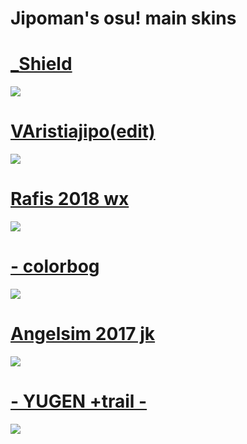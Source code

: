 # Jipoman's osu! main skins

# [_Shield](https://drive.google.com/file/d/14d-h3FmlFcz5suiS-OcYj5kBiu9m8rfF/view)
![](https://i.imgur.com/Uk9ut3G.jpeg)

# [VAristiajipo(edit)](https://drive.google.com/file/d/1gyzj9VSJla3aPPYhuP5aLmotxW6glrIY/view)
![](https://i.imgur.com/RugocGD.jpeg)

# [Rafis 2018 wx](https://drive.google.com/file/d/18q_YwsnU-NqNDMK6AQ6J9j-AW4Zg62SB/view)
![](https://i.imgur.com/h7JzkbJ.png)

# [- colorbog](https://drive.google.com/file/d/1f-o-8fx8eM3Sw56wCu2DsFhDU-xA-cnA/view)
![](https://i.imgur.com/5y2386u.png)

# [Angelsim 2017 jk](https://drive.google.com/file/d/1oWENTK8ienVfbLTTp59YCD4eG42_NwFK/view)
![](https://i.imgur.com/jDUK2q1.png)

# [- YUGEN +trail -](https://drive.google.com/file/d/1_e3etXJuY-4JbeMHtw7KYU6cM6qnRx46/view)
![](https://i.imgur.com/aizzIGl.png)
